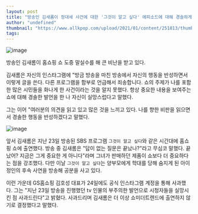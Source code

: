 ```yaml
---
layout: post
title: "방송인 김새롬이 정대세 사건에 대한 '그것이 알고 싶다' 에피소드에 대해 경솔하게 말한 것에 대해 사과한다."
author: "undefined"
thumbnail: "https://www.allkpop.com/upload/2021/01/content/251813/thumb/1611616394-image.png"
tags: 
---
```



![image](https://www.allkpop.com/upload/2021/01/content/251813/1611616394-image.png)

방송인 김새롬이 홈쇼핑 쇼 도중 말실수를 해 큰 비난을 받고 있다.

김새롬은 자신의 인스타그램에 "방금 방송을 마친 방송에서 자신의 행동을 반성하면서 이렇게 글을 쓴다. 다른 프로그램을 함부로 언급해서 죄송합니다. 쇼의 주제가 나를 포함한 많은 시민들을 화나게 한 사건이라는 것을 알지 못했다. 항상 중요한 내용을 보여주는 쇼에 대해 경솔한 발언을 한 나 자신이 실망스럽다고 말했다.

그는 이어 "여러분의 의견을 읽고 있고 많은 것을 느끼고 있다. 나를 향한 비판을 읽으면서 경솔한 행동을 반성하겠다고 말했다.

![image](https://www.allkpop.com/upload/2021/01/content/251830/1611617404-image.png)

앞서 김새롬은 지난 23일 방송된 SBS 프로그램 `그것이 알고 싶다`와 같은 시간대에 홈쇼핑 쇼에 출연했다. 방송 중 김새롬은 "답이 없는 질문은 끝났나?"라고 무심코 말했다. 끝났어? 지금은 그게 중요한 게 아니다"라며 그녀가 판매하던 제품이 쇼보다 더 중요하다는 점을 강조했다. 다만 이날 `그것이 알고 싶다`는 양부모에게 학대를 당해 숨지게 된 아이 정인의 후속 사연을 방송해 공분을 사고 있다.

이런 가운데 GS홈쇼핑 김호성 대표가 24일에도 공식 인스타그램 계정을 통해 사과했다. 그는 "지난 23일 방송을 진행했던 tv 인물의 부주의한 발언으로 시청자들을 실망시킨 점 사과드린다"고 밝혔다. 사과드리며 김새롬은 더 이상 쇼미더트렌드에 출연하지 않기로 결정했다고 말했다.